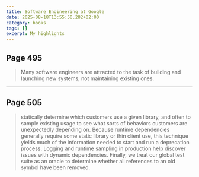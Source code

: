 ```yaml
---
title: Software Engineering at Google
date: 2025-08-18T13:55:50.282+02:00
category: books
tags: []
excerpt: My highlights
---
```


## Page 495

> Many software engineers are attracted to the task of building and launching new systems, not maintaining existing ones.


----
## Page 505

> statically determine which customers use a given library, and often to sample existing usage to see what sorts of behaviors customers are unexpectedly depending on. Because runtime dependencies generally require some static library or thin client use, this technique yields much of the information needed to start and run a deprecation process. Logging and runtime sampling in production help discover issues with dynamic dependencies. Finally, we treat our global test suite as an oracle to determine whether all references to an old symbol have been removed.

